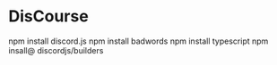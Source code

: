 # DisCourse

npm install discord.js
npm install badwords
npm install typescript
npm insall@ discordjs/builders
